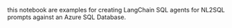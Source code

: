 this notebook are examples for creating LangChain SQL agents for NL2SQL prompts against an Azure SQL Database.
